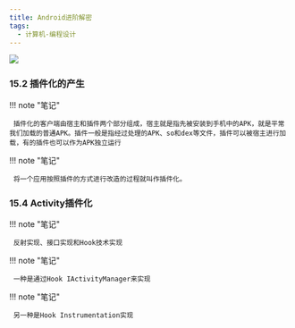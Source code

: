```yaml
---
title: Android进阶解密
tags:
  - 计算机-编程设计
---
```


![](https://cdn.weread.qq.com/weread/cover/72/YueWen_31186331/t7_YueWen_31186331.jpg)


### 15.2 插件化的产生




!!! note "笔记"

	 插件化的客户端由宿主和插件两个部分组成，宿主就是指先被安装到手机中的APK，就是平常我们加载的普通APK。插件一般是指经过处理的APK、so和dex等文件，插件可以被宿主进行加载，有的插件也可以作为APK独立运行 


!!! note "笔记"

	 将一个应用按照插件的方式进行改造的过程就叫作插件化。 


### 15.4 Activity插件化




!!! note "笔记"

	 反射实现、接口实现和Hook技术实现 


!!! note "笔记"

	 一种是通过Hook IActivityManager来实现 


!!! note "笔记"

	 另一种是Hook Instrumentation实现 


